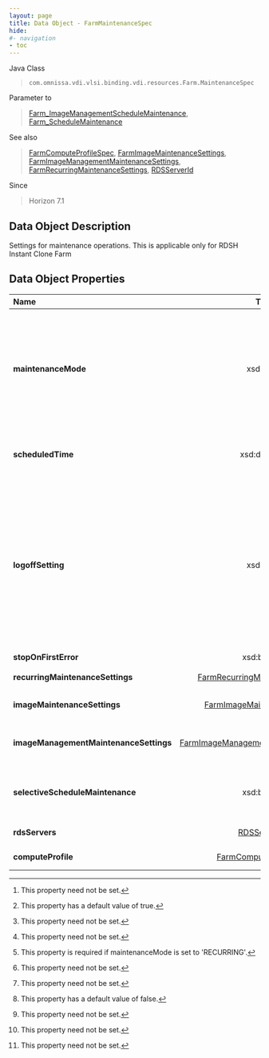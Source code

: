 ```yaml
---
layout: page
title: Data Object - FarmMaintenanceSpec
hide:
#- navigation
- toc
---
```






Java Class
> `com.omnissa.vdi.vlsi.binding.vdi.resources.Farm.MaintenanceSpec`

Parameter to
> [Farm_ImageManagementScheduleMaintenance](vdi.resources.Farm.md#imageManagementScheduleMaintenance), [Farm_ScheduleMaintenance](vdi.resources.Farm.md#scheduleMaintenance)

See also
> [FarmComputeProfileSpec](vdi.resources.Farm.ComputeProfileSpec.md), [FarmImageMaintenanceSettings](vdi.resources.Farm.ImageMaintenanceSettings.md), [FarmImageManagementMaintenanceSettings](vdi.resources.Farm.ImageManagementMaintenanceSettings.md), [FarmRecurringMaintenanceSettings](vdi.resources.Farm.RecurringMaintenanceSettings.md), [RDSServerId](vdi.entity.RDSServerId.md)

Since
> Horizon 7.1


## Data Object Description

Settings for maintenance operations. This is applicable only for RDSH Instant Clone Farm

## Data Object Properties

 Name | Type | Description
:---|:---:|:---
**maintenanceMode**|  xsd:string|  The mode of schedule maintenance for Instant Clone Farm <br>* This property will be one of:<br><table><tr><th>Value</th><th>Description</th></tr><tr><td>"IMMEDIATE"</td><td>All server VMs will be refreshed once, immediately or at user scheduled time.</td></tr><tr><td>"RECURRING"</td><td>All server VMs will be periodically refreshed based on FarmInstantCloneRecurringMaintenancePeriod and StartTime.</td></tr></table>
**scheduledTime**|  xsd:dateTime|  When to actually perform the next maintenance. For IMMEDIATE if unset, maintenance will begin immediately. For RECURRING If unset, will be calculated based on current recurring maintenance configuration. If in the past, maintenance will begin immediately. [^1]
**logoffSetting**|  xsd:string|  Determines when to perform the operation on machines which have an active session. <br>* This property will be one of:<br><table><tr><th>Value</th><th>Description</th></tr><tr><td>"FORCE_LOGOFF"</td><td>Users will be forced to log off when the system is ready to operate on their RDS Servers. Before being forcibly logged off, users may have a grace period in which to save their work (Global Settings).</td></tr><tr><td>"WAIT_FOR_LOGOFF"</td><td>Wait for connected users to disconnect before the task starts. The operation starts immediately on RDS Servers without active sessions.</td></tr></table>
**stopOnFirstError**|  xsd:boolean|  Indicates that the operation should stop on first error. [^6] [^1]
**recurringMaintenanceSettings**| [FarmRecurringMaintenanceSettings](vdi.resources.Farm.RecurringMaintenanceSettings.md)|  Recurring maintenance configuration settings. Required only if maintenanceMode == RECURRING [^1] [^118]
**imageMaintenanceSettings**| [FarmImageMaintenanceSettings](vdi.resources.Farm.ImageMaintenanceSettings.md)|  Settings for the Image maintenance. This is required only if maintenance is triggered using [Farm_ScheduleMaintenance](vdi.resources.Farm.md#scheduleMaintenance) API. [^1]
**imageManagementMaintenanceSettings**| [FarmImageManagementMaintenanceSettings](vdi.resources.Farm.ImageManagementMaintenanceSettings.md)|  Settings for the Image maintenance if farm is created using image catalog. This is required only if maintenance is triggered using [Farm_ImageManagementScheduleMaintenance](vdi.resources.Farm.md#imageManagementScheduleMaintenance) API.  **_Since_** Horizon 7.10 [^1]
**selectiveScheduleMaintenance**|  xsd:boolean|  Set to true for selective schedule maintenance. Indicates if the new image should be applied to a subset of the rds servers in the farm. The image published with this option, will be held as a pending Image, unless it is either promoted canceled.  **_Since_** Horizon 8.4 [^5] [^1]
**rdsServers**| [RDSServerId[]](vdi.entity.RDSServerId.md)|  The list of rds servers from the farm on which new image is to be applied  **_Since_** Horizon 8.4 [^1]
**computeProfile**| [FarmComputeProfileSpec](vdi.resources.Farm.ComputeProfileSpec.md)|  Compute Profile used to specify the CPU, RAM and cores per socket configuration to create VMs with.  **_Since_** Horizon 8.6 [^1]


 


[^1]: This property need not be set.
[^5]: This property has a default value of false.
[^6]: This property has a default value of true.
[^118]: This property is required if maintenanceMode is set to 'RECURRING'.